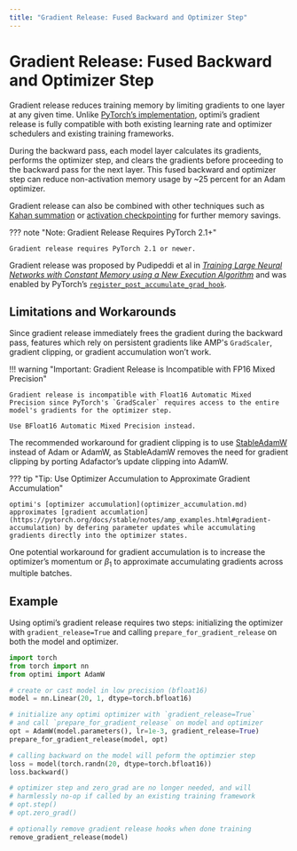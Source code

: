 ```yaml
---
title: "Gradient Release: Fused Backward and Optimizer Step"
---
```


# Gradient Release: Fused Backward and Optimizer Step

Gradient release reduces training memory by limiting gradients to one layer at any given time. Unlike [PyTorch’s implementation](https://pytorch.org/tutorials/intermediate/optimizer_step_in_backward_tutorial.html), optimi’s gradient release is fully compatible with both existing learning rate and optimizer schedulers and existing training frameworks.

During the backward pass, each model layer calculates its gradients, performs the optimizer step, and clears the gradients before proceeding to the backward pass for the next layer. This fused backward and optimizer step can reduce non-activation memory usage by ~25 percent for an Adam optimizer.

Gradient release can also be combined with other techniques such as [Kahan summation](kahan_summation.md) or [activation checkpointing](https://pytorch.org/docs/stable/checkpoint.html) for further memory savings.

??? note "Note: Gradient Release Requires PyTorch 2.1+"

    Gradient release requires PyTorch 2.1 or newer.

Gradient release was proposed by Pudipeddi et al in [*Training Large Neural Networks with Constant Memory using a New Execution Algorithm*](https://arxiv.org/abs/2002.05645) and was enabled by PyTorch’s [`register_post_accumulate_grad_hook`](https://pytorch.org/docs/stable/generated/torch.Tensor.register_post_accumulate_grad_hook.html).

## Limitations and Workarounds

Since gradient release immediately frees the gradient during the backward pass, features which rely on persistent gradients like AMP's `GradScaler`, gradient clipping, or gradient accumulation won’t work.

!!! warning "Important: Gradient Release is Incompatible with FP16 Mixed Precision"

    Gradient release is incompatible with Float16 Automatic Mixed Precision since PyTorch's `GradScaler` requires access to the entire model's gradients for the optimizer step.

    Use BFloat16 Automatic Mixed Precision instead.

The recommended workaround for gradient clipping is to use [StableAdamW](optimizers/stableadamw.md) instead of Adam or AdamW, as StableAdamW removes the need for gradient clipping by porting Adafactor’s update clipping into AdamW.

??? tip "Tip: Use Optimizer Accumulation to Approximate Gradient Accumulation"

    optimi's [optimizer accumulation](optimizer_accumulation.md) approximates [gradient accumlation](https://pytorch.org/docs/stable/notes/amp_examples.html#gradient-accumulation) by defering parameter updates while accumulating gradients directly into the optimizer states.

One potential workaround for gradient accumulation is to increase the optimizer’s momentum or $\beta_1$ to approximate accumulating gradients across multiple batches.

## Example

Using optimi’s gradient release requires two steps: initializing the optimizer with `gradient_release=True` and calling `prepare_for_gradient_release` on both the model and optimizer.

```python
import torch
from torch import nn
from optimi import AdamW

# create or cast model in low precision (bfloat16)
model = nn.Linear(20, 1, dtype=torch.bfloat16)

# initialize any optimi optimizer with `gradient_release=True`
# and call `prepare_for_gradient_release` on model and optimizer
opt = AdamW(model.parameters(), lr=1e-3, gradient_release=True)
prepare_for_gradient_release(model, opt)

# calling backward on the model will peform the optimzier step
loss = model(torch.randn(20, dtype=torch.bfloat16))
loss.backward()

# optimizer step and zero_grad are no longer needed, and will
# harmlessly no-op if called by an existing training framework
# opt.step()
# opt.zero_grad()

# optionally remove gradient release hooks when done training
remove_gradient_release(model)
```